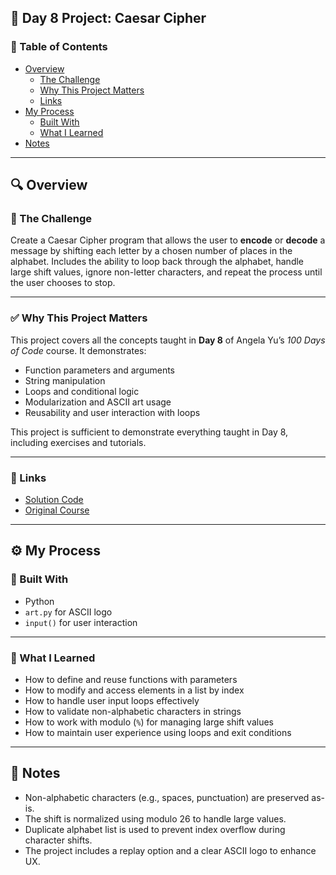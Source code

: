 ## 🔐 Day 8 Project: Caesar Cipher

### 📄 Table of Contents

- [Overview](#overview)
  - [The Challenge](#the-challenge)
  - [Why This Project Matters](#why-this-project-matters)
  - [Links](#links)
- [My Process](#my-process)
  - [Built With](#built-with)
  - [What I Learned](#what-i-learned)
- [Notes](#notes)

---

## 🔍 Overview

### 🧩 The Challenge

Create a Caesar Cipher program that allows the user to **encode** or **decode** a message by shifting each letter by a chosen number of places in the alphabet. Includes the ability to loop back through the alphabet, handle large shift values, ignore non-letter characters, and repeat the process until the user chooses to stop.

---

### ✅ Why This Project Matters

This project covers all the concepts taught in **Day 8** of Angela Yu’s *100 Days of Code* course. It demonstrates:
- Function parameters and arguments
- String manipulation
- Loops and conditional logic
- Modularization and ASCII art usage
- Reusability and user interaction with loops

This project is sufficient to demonstrate everything taught in Day 8, including exercises and tutorials.

---

### 🔗 Links

- [Solution Code](./day06.py)
- [Original Course](https://www.udemy.com/course/100-days-of-code/)

---

## ⚙️ My Process

### 🧰 Built With

- Python
- `art.py` for ASCII logo
- `input()` for user interaction

---

### 🧠 What I Learned

- How to define and reuse functions with parameters
- How to modify and access elements in a list by index
- How to handle user input loops effectively
- How to validate non-alphabetic characters in strings
- How to work with modulo (`%`) for managing large shift values
- How to maintain user experience using loops and exit conditions

---

## 📝 Notes

- Non-alphabetic characters (e.g., spaces, punctuation) are preserved as-is.
- The shift is normalized using modulo 26 to handle large values.
- Duplicate alphabet list is used to prevent index overflow during character shifts.
- The project includes a replay option and a clear ASCII logo to enhance UX.
